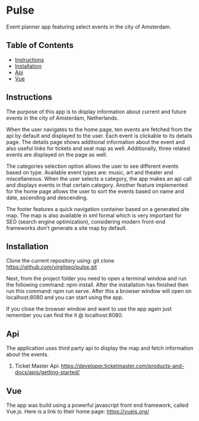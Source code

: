 # Pulse

Event planner app featuring select events in the city of Amsterdam.

## Table of Contents

* [Instructions](#instructions)
* [Installation](#installation)
* [Api](#api)
* [Vue](#vue)

## Instructions

The purpose of this app is to display information about current and future events in the city of Amsterdam, Netherlands.

When the user navigates to the home page, ten events are fetched from the api by default and displayed to the user. Each event is clickable to its details page. The details page shows additional information about the event and also useful links for tickets and seat map as well. Additionally, three related events are displayed on the page as well.

The categories selection option allows the user to see different events based on type. Available event types are: music, art and theater and miscellaneous. When the user selects a category, the app makes an api call and displays events in that certain category.
Another feature implemented for the home page allows the user to sort the events based on name and date, ascending and descending.

The footer features a quick navigation container based on a generated site map. The map is also available in xml formal which is very important for SEO (search engine optimization), considering modern front-end frameworks don't generate a site map by default.

## Installation

Clone the current repository using: git clone https://github.com/virgilseo/pulse.git

Next, from the project folder you need to open a terminal window and run the following command: npm install. After the installation has finished then run this command: npm run serve.
After this a browser window will open on localhost:8080 and you can start using the app.

If you close the browser window and want to use the app again just remember you can find the it @ localhost:8080.

## Api
The application uses third party api to display the map and fetch information about the events.

1. Ticket Master Api: https://developer.ticketmaster.com/products-and-docs/apis/getting-started/

## Vue

The app was build using a powerful javascript front end framework, called Vue.js. Here is a link to their home page: https://vuejs.org/
